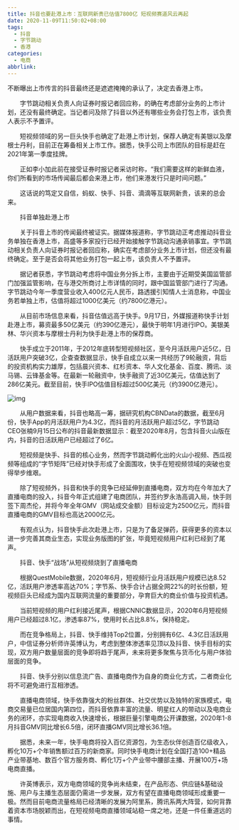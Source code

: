 ```yaml
---
title: 抖音也要赴港上市：互联网新贵已估值7800亿 短视频赛道风云再起
date: 2020-11-09T11:50:02+08:00
tags:
  - 抖音
  - 字节跳动
  - 香港
categories:
  - 电商
abbrlink:
---
```


不断曝出上市传言的抖音最终还是遮遮掩掩的承认了，决定去香港上市。

　　字节跳动相关负责人向证券时报记者回应称，的确在考虑部分业务的上市计划，还没有最终确定。当记者问及除了抖音以外还有哪些业务会打包上市，该负责人表示不予置评。

　　短视频领域的另一巨头快手也确定了赴港上市计划，保荐人确定有美银以及摩根士丹利，目前正在筹备相关上市工作。据悉，快手公司上市团队的目标是赶在2021年第一季度挂牌。

　　正如李小加此前在接受证券时报记者采访时称，“我们需要这样的新鲜血液，你们所看到的市场传闻最后都会来港上市，他们来港发行只是时间问题。”

　　这话说的笃定又自信，蚂蚁、快手、抖音、滴滴等互联网新贵，该来的总会来。

　　抖音单独赴港上市

　　关于抖音上市的传闻最终被证实。据媒体报道称，字节跳动正考虑推动抖音业务单独在香港上市，高盛等多家投行已经开始接触字节跳动沟通承销事宜。字节跳动相关负责人向证券时报记者回应称，确实在考虑部分业务上市计划，但还没有最终确定。至于是否会将其他业务打包一起上市，该负责人不予置评。

　　据记者获悉，字节跳动考虑将中国业务分拆上市，主要由于近期受美国监管部门加强监管影响，在与港交所商讨上市详情的同时，跟中国监管部门进行了沟通。字节跳动今年一季度营业收入400亿元人民币，路透援引知情人士消息称，中国业务若单独上市，估值将超过1000亿美元（约7800亿港元）。

　　从目前市场信息来看，抖音估值远高于快手。9月17日，外媒报道称快手计划赴港上市，募资最多50亿美元（约390亿港元），最快于明年1月进行IPO。美银美林、华兴资本与摩根士丹利为快手赴港上市的保荐商。

　　快手成立于2011年，于2012年底转型短视频社区，至今月活跃用户近5亿，日活跃用户突破3亿，企查查数据显示，快手自成立以来一共经历了9轮融资，背后的投资机构实力雄厚，包括晨兴资本、红杉资本、华人文化基金、百度、腾讯、淡马锡、云锋基金等。在最新一轮融资中，快手融资了近30亿美元，估值达到了286亿美元。截至目前，快手IPO估值目标超过500亿美元（约3900亿港元）。

![img](https://cdn.jsdelivr.net/gh/yakeing/Documentation@main/Hexo/images/756e-kcaeqzx1343139.png)

　　从用户数据来看，抖音也略高一筹，据研究机构CBNData的数据，截至6月份，快手App的月活跃用户为4.3亿，而抖音的月活跃用户超过5亿，字节跳动CEO张楠9月15日公布的抖音最新数据显示：截至2020年8月，包含抖音火山版在内，抖音的日活跃用户已经超过了6亿。

　　短视频是快手、抖音的核心业务，然而字节跳动孵化出的火山小视频、西瓜视频等组成的“字节矩阵”已经对快手形成了全面围攻，快手在短视频领域的突破也变得举步维艰。

　　除了短视频外，抖音和快手的竞争已经延伸到直播电商，双方均在今年加大了直播电商的投入，抖音今年正式组建了电商团队，并签约罗永浩高调入局，快手则签下周杰伦，并将今年全年GMV（网站成交金额）目标设定为2500亿元，而抖音直播电商的GMV目标也高达2000亿元。

　　有观点认为，抖音快手此次赴港上市，只是为了备足弹药，获得更多的资本以进一步完善其商业生态，实现业务版图的扩张，毕竟短视频用户红利已经到了尾声。

　　抖音、快手“战场”从短视频烧到了直播电商

　　根据QuestMobile数据，2020年6月，短视频行业月活跃用户规模已达8.52亿，活跃用户渗透率高达70%；字节系、快手合计占据全网22%的时长份额，短视频巨头已经成为国内互联网流量的重要部分，孕育巨大的商业价值与投资机遇。

　　当前短视频的用户红利接近尾声，根据CNNIC数据显示，2020年6月短视频用户已经超过8.1亿，渗透率87%，使用时长占比8.8%，保持稳定。

　　而在竞争格局上，抖音、快手维持Top2位置，分别拥有6亿、4.3亿日活跃用户，中信证券分析师许英博认为，考虑到整体渗透率见顶以及抖音、快手目标的实现，双方用户数量层面的竞争即将趋于尾声，未来将更多聚焦与货币化与用户体验层面的竞争。

　　抖音、快手分别以信息流广告、直播电商作为自身的商业化方式，二者商业化将不可避免进行互相渗透。

　　直播电商领域，快手依靠强大的粉丝群体、社交优势以及独特的家族模式，电商交易量已位居国内第四位，而抖音依靠丰富的流量、明星红人的带动以及电商业务的闭环，亦实现电商收入快速增长，根据巨量引擎电商公开课数据，2020年1-8月抖音GMV同比增长6.5倍，闭环直播GMV同比增长36.1倍。

　　据悉，未来一年，快手电商将投入百亿资源包，为生态伙伴创造百亿级收入，孵化10万+个年销售额过百万的新商家。同时快手电商计划在全国打造100+精品产业带基地、数百个官方服务商、孵化1万+个产业带中腰部主播、开展100万+场电商直播。

　　许英博表示，双方电商领域的竞争尚未结束，在产品形态、供应链&amp;基础设施、用户与主播生态层面仍需进一步发展，双方有望在直播电商领域形成重要一极。然而目前电商流量格局已经清晰的发展为阿里系，腾讯系两大阵营，如何背靠着资本市场脱颖而出，在短视频电商直播领域站稳一席之地，还是一件任重道远的事情。